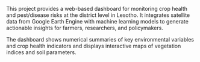 This project provides a web-based dashboard for 
monitoring crop health and pest/disease risks at
the district level in Lesotho. It integrates satellite 
data from Google Earth Engine with machine learning models 
to generate actionable insights for farmers, researchers, and policymakers.

The dashboard shows numerical summaries of key environmental 
variables and crop health indicators and displays interactive
maps of vegetation indices and soil parameters.
